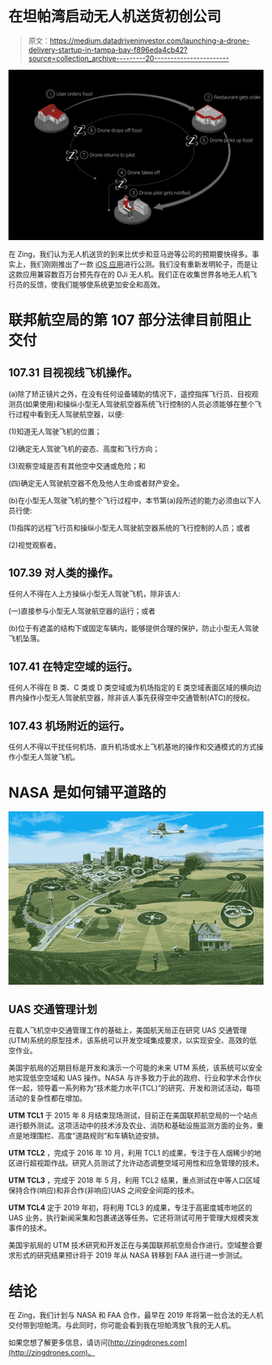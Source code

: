# 在坦帕湾启动无人机送货初创公司

> 原文：<https://medium.datadriveninvestor.com/launching-a-drone-delivery-startup-in-tampa-bay-f896eda4cb42?source=collection_archive---------20----------------------->

![](img/7ecc50e4e7b8a4e6749b082697bba4f9.png)

在 Zing，我们认为无人机送货的到来比优步和亚马逊等公司的预期要快得多。事实上，我们刚刚推出了一款 [iOS 应用](https://itunes.apple.com/us/app/zing-drone-delivery/id1438380134?mt=8)进行公测。我们没有重新发明轮子，而是让这款应用兼容数百万台预先存在的 DJi 无人机。我们正在收集世界各地无人机飞行员的反馈，使我们能够使系统更加安全和高效。

# 联邦航空局的第 107 部分法律目前阻止交付

## 107.31 目视视线飞机操作。

(a)除了矫正镜片之外，在没有任何设备辅助的情况下，遥控指挥飞行员、目视观测员(如果使用)和操纵小型无人驾驶航空器系统飞行控制的人员必须能够在整个飞行过程中看到无人驾驶航空器，以便:

(1)知道无人驾驶飞机的位置；

(2)确定无人驾驶飞机的姿态、高度和飞行方向；

(3)观察空域是否有其他空中交通或危险；和

(四)确定无人驾驶航空器不危及他人生命或者财产安全。

(b)在小型无人驾驶飞机的整个飞行过程中，本节第(a)段所述的能力必须由以下人员行使:

(1)指挥的远程飞行员和操纵小型无人驾驶航空器系统的飞行控制的人员；或者

(2)视觉观察者。

## 107.39 对人类的操作。

任何人不得在人上方操纵小型无人驾驶飞机，除非该人:

(一)直接参与小型无人驾驶航空器的运行；或者

(b)位于有遮盖的结构下或固定车辆内，能够提供合理的保护，防止小型无人驾驶飞机坠落。

## 107.41 在特定空域的运行。

任何人不得在 B 类、C 类或 D 类空域或为机场指定的 E 类空域表面区域的横向边界内操作小型无人驾驶航空器，除非该人事先获得空中交通管制(ATC)的授权。

## 107.43 机场附近的运行。

任何人不得以干扰任何机场、直升机场或水上飞机基地的操作和交通模式的方式操作小型无人驾驶飞机。

# NASA 是如何铺平道路的

![](img/7f0323db228e502037fc1ee3b5a0c039.png)

## UAS 交通管理计划

在载人飞机空中交通管理工作的基础上，美国航天局正在研究 UAS 交通管理(UTM)系统的原型技术，该系统可以开发空域集成要求，以实现安全、高效的低空作业。

美国宇航局的近期目标是开发和演示一个可能的未来 UTM 系统，该系统可以安全地实现低空空域和 UAS 操作。NASA 与许多致力于此的政府、行业和学术合作伙伴一起，领导着一系列称为“技术能力水平(TCL)”的研究、开发和测试活动，每项活动的复杂性都在增加。

**UTM TCL1** 于 2015 年 8 月结束现场测试，目前正在美国联邦航空局的一个站点进行额外测试。这项活动中的技术涉及农业、消防和基础设施监测方面的业务，重点是地理围栏、高度“道路规则”和车辆轨迹安排。

**UTM TCL2** ，完成于 2016 年 10 月，利用 TCL1 的成果，专注于在人烟稀少的地区进行超视距作战。研究人员测试了允许动态调整空域可用性和应急管理的技术。

**UTM TCL3** ，完成于 2018 年 5 月，利用 TCL2 结果，重点测试在中等人口区域保持合作(响应)和非合作(非响应)UAS 之间安全间距的技术。

**UTM TCL4** 定于 2019 年初，将利用 TCL3 的成果，专注于高密度城市地区的 UAS 业务，执行新闻采集和包裹递送等任务。它还将测试可用于管理大规模突发事件的技术。

美国宇航局的 UTM 技术研究和开发正在与美国联邦航空局合作进行。空域整合要求形式的研究结果预计将于 2019 年从 NASA 转移到 FAA 进行进一步测试。

# 结论

在 Zing，我们计划与 NASA 和 FAA 合作，最早在 2019 年将第一批合法的无人机交付带到坦帕湾。与此同时，你可能会看到我在坦帕湾放飞我的无人机。

如果您想了解更多信息，请访问[http://zingdrones.com](http://zingdrones.com)。